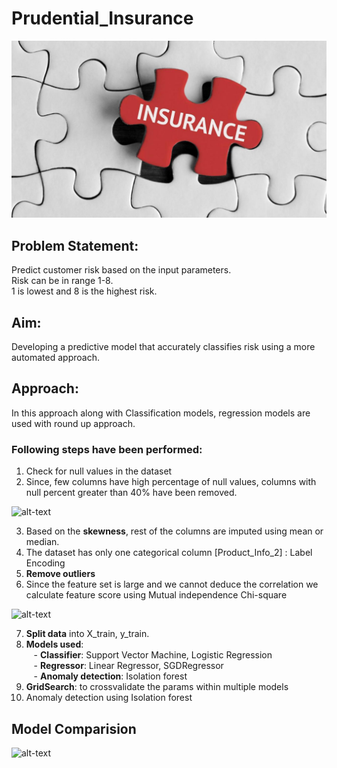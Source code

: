 # Prudential_Insurance

![alt-text](https://github.com/HitPant/Insurance_Risk_Prediction/blob/main/images/insurance.jpg)

## **Problem Statement:**
Predict customer risk based on the input parameters.<br>
Risk can be in range 1-8.<br>
1 is lowest and 8 is the highest risk.<br>

## **Aim:**
Developing a predictive model that accurately classifies risk using a more automated approach.

## **Approach:**
In this approach along with Classification models, regression models are used with round up approach.

### Following steps have been performed:
1. Check for null values in the dataset
2. Since, few columns have high percentage of null values, columns with null percent greater than 40% have been removed.

![alt-text](https://github.com/HitPant/Prudential_Insurance/blob/main/images/missratio.jpg)

3. Based on the **skewness**, rest of the columns are imputed using mean or median.
4. The dataset has only one categorical column [Product_Info_2] : Label Encoding
5. **Remove outliers**
6. Since the feature set is large and we cannot deduce the correlation we calculate feature score using Mutual independence Chi-square

![alt-text](https://github.com/HitPant/Prudential_Insurance/blob/main/images/chi.jpg)

7. **Split data** into X_train, y_train.
8. **Models used**:<br>
&nbsp;&nbsp; - **Classifier**: Support Vector Machine, Logistic Regression<br>
&nbsp;&nbsp; - **Regressor**: Linear Regressor, SGDRegressor<br>
&nbsp;&nbsp; - **Anomaly detection**: Isolation forest
9. **GridSearch**: to crossvalidate the params within multiple models
10. Anomaly detection using Isolation forest

## Model Comparision
![alt-text](https://github.com/HitPant/Prudential_Insurance/blob/main/images/cmp.jpg)
